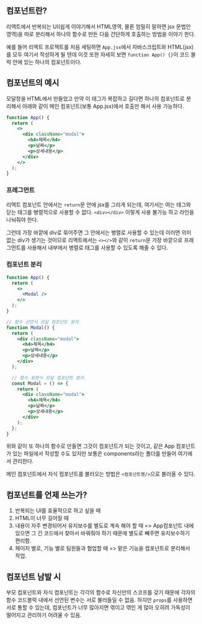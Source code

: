 ## 컴포넌트란?

리액트에서 반복되는 UI(쉽게 이야기해서 HTML영역, 물론 엄밀히 말하면 jsx 문법인 영역)을 따로 분리해서 하나의 함수로 만든 다음 간단하게 호출하는 방법을 이야기 한다.

예를 들어 리액트 프로젝트를 처음 세팅하면 `App.jsx`에서 자바스크립트와 HTML(jsx)를 모두 여기서 작성하게 될 텐데 이것 또한 자세히 보면 `function App() {}`이 코드 블럭 안에 있는 하나의 컴포넌트이다.

## 컴포넌트의 예시

모달창을 HTML에서 만들었고 만약 이 태그가 복잡하고 길다면 하나의 컴포넌트로 분리해서 아래와 같이 메인 컴포넌트(보통 App.jsx)에서 호출만 해서 사용 가능하다.

```jsx
function App() {
  return (
    <>
      <div className="modal">
        <h4>제목</h4>
        <p>날짜</p>
        <p>상세내용</p>
      </div>
    </>
  );
}
```

### 프레그먼트

리액트 컴포넌트 안에서는 `return`문 안에 jsx를 그리게 되는데, 여기서는 여는 태그와 닫는 태그를 병렬적으로 사용할 수 없다. `<div></div>` 이렇게 사용 불가능 하고 라인을 나눠줘야 한다.

그런데 가장 바깥에 div로 묶어주면 그 안에서는 병렬로 사용할 수 있는데 이러면 의미 없는 div가 생기는 것이므로 리액트에서는 `<></>`와 같이 `return`문 가장 바깥으로 프래그먼트를 사용해서 내부에서 병렬로 태그를 사용할 수 있도록 해줄 수 있다.

### 컴포넌트 분리

```jsx
function App() {
  return (
    <>
      <Modal />
    </>
  );
}

// 함수 선언식 모달 컴포넌트 분리
function Modal() {
  return (
    <div className="modal">
      <h4>제목</h4>
      <p>날짜</p>
      <p>상세내용</p>
    </div>
  );

  // 함수 표현식 모달 컴포넌트 분리
  const Modal = () => {
    return (
      <div className="modal">
        <h4>제목</h4>
        <p>날짜</p>
        <p>상세내용</p>
      </div>
    );
  };
}
```

위와 같이 또 하나의 함수로 만들면 그것이 컴포넌트가 되는 것이고, 같은 App 컴포넌트가 있는 파일에서 작성할 수도 있지만 보통은 components라는 폴더를 만들어 여기에서 관리한다.

메인 컴포넌트에서 자식 컴포넌트를 불러오는 방법은 `<컴포넌트명/>`으로 불러올 수 있다.

## 컴포넌트를 언제 쓰는가?

1. 반복되는 UI를 효율적으로 하고 싶을 때
2. HTML이 너무 길어질 때
3. 내용이 자주 변경되어서 유지보수를 별도로 계속 해야 할 때 => App컴포넌트 내에 있으면 그 긴 코드에서 찾아서 바꿔줘야 하기 때문에 별도로 빼주면 유지보수하기 편리함.
4. 페이지 별로, 기능 별로 팀원들과 협업할 때 => 맡은 기능을 컴포넌트로 분리해서 작업.

## 컴포넌트 남발 시

부모 컴포넌트와 자식 컴포넌트는 각각의 함수로 자신만의 스코프를 갖기 때문에 각자의 함수 코드블럭 내에서 선언된 변수는 서로 불러들일 수 없음. 하지만 `props`를 사용하면 서로 통할 수 있는데, 컴포넌트가 너무 많아지면 엮이고 엮인 게 많아 오히려 가독성이 떨어지고 관리하기 어려울 수 있음.
